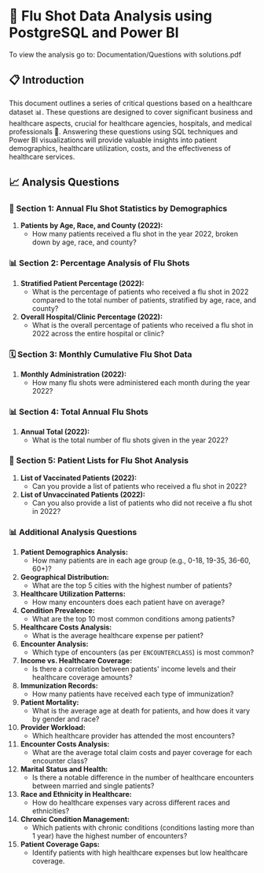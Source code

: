 # 🏥 Flu Shot Data Analysis using PostgreSQL and Power BI
To view the analysis go to: Documentation/Questions with solutions.pdf
## 📋 Introduction

This document outlines a series of critical questions based on a healthcare dataset 📊. These questions are designed to cover significant business and healthcare aspects, crucial for healthcare agencies, hospitals, and medical professionals 💉. Answering these questions using SQL techniques and Power BI visualizations will provide valuable insights into patient demographics, healthcare utilization, costs, and the effectiveness of healthcare services.

## 📈 Analysis Questions

### 📆 Section 1: Annual Flu Shot Statistics by Demographics
1. **Patients by Age, Race, and County (2022):** 
   - How many patients received a flu shot in the year 2022, broken down by age, race, and county?

### 📊 Section 2: Percentage Analysis of Flu Shots
1. **Stratified Patient Percentage (2022):**
   - What is the percentage of patients who received a flu shot in 2022 compared to the total number of patients, stratified by age, race, and county?
2. **Overall Hospital/Clinic Percentage (2022):**
   - What is the overall percentage of patients who received a flu shot in 2022 across the entire hospital or clinic?

### 🗓️ Section 3: Monthly Cumulative Flu Shot Data
1. **Monthly Administration (2022):**
   - How many flu shots were administered each month during the year 2022?

### 📊 Section 4: Total Annual Flu Shots
1. **Annual Total (2022):**
   - What is the total number of flu shots given in the year 2022?

### 📝 Section 5: Patient Lists for Flu Shot Analysis
1. **List of Vaccinated Patients (2022):**
   - Can you provide a list of patients who received a flu shot in 2022?
2. **List of Unvaccinated Patients (2022):**
   - Can you also provide a list of patients who did not receive a flu shot in 2022?

### 📊 Additional Analysis Questions

1. **Patient Demographics Analysis:** 
   - How many patients are in each age group (e.g., 0-18, 19-35, 36-60, 60+)?
2. **Geographical Distribution:** 
   - What are the top 5 cities with the highest number of patients?
3. **Healthcare Utilization Patterns:** 
   - How many encounters does each patient have on average?
4. **Condition Prevalence:** 
   - What are the top 10 most common conditions among patients?
5. **Healthcare Costs Analysis:** 
   - What is the average healthcare expense per patient?
6. **Encounter Analysis:** 
   - Which type of encounters (as per `ENCOUNTERCLASS`) is most common?
7. **Income vs. Healthcare Coverage:** 
   - Is there a correlation between patients' income levels and their healthcare coverage amounts?
8. **Immunization Records:** 
   - How many patients have received each type of immunization?
9. **Patient Mortality:** 
   - What is the average age at death for patients, and how does it vary by gender and race?
10. **Provider Workload:** 
    - Which healthcare provider has attended the most encounters?
11. **Encounter Costs Analysis:** 
    - What are the average total claim costs and payer coverage for each encounter class?
12. **Marital Status and Health:** 
    - Is there a notable difference in the number of healthcare encounters between married and single patients?
13. **Race and Ethnicity in Healthcare:** 
    - How do healthcare expenses vary across different races and ethnicities?
14. **Chronic Condition Management:** 
    - Which patients with chronic conditions (conditions lasting more than 1 year) have the highest number of encounters?
15. **Patient Coverage Gaps:** 
    - Identify patients with high healthcare expenses but low healthcare coverage.
